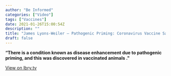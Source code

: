 ```yaml
---
author: "Be Informed"
categories: ["Video"]
tags: ["Vaccines"]
date: 2021-01-26T15:00:54Z
description: ""
title: "James Lyons-Weiler — Pathogenic Priming: Coronavirus Vaccine Safety Warning."
draft: false
---
```


**“There is a condition known as disease enhancement due to pathogenic priming, and this was discovered in vaccinated animals ."**  

[View on lbry.tv](https://lbry.tv/@Dryburgh:7/James-Lyons-Weiler-at-PA-Medical-Freedom-Press-Conference:0?r=9sSJgFzJnS1qtSRUyopf1tCLghVN6fvm)

